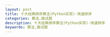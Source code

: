 ```yaml
---
layout: post
title: 十大经典排序算法(Python实现)-快速排序
categories: 算法,面试题
description: 十大经典排序算法(Python实现)-快速排序
keywords: 算法,面试题
---
```

